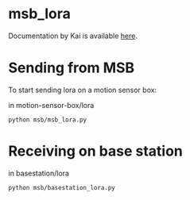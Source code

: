 # msb_lora

Documentation by Kai is available [here](/doc/msb/lora/Report.md).

# Sending from MSB

To start sending lora on a motion sensor box:

in motion-sensor-box/lora
```
python msb/msb_lora.py
```

# Receiving on base station


in basestation/lora
```
python msb/basestation_lora.py
```


